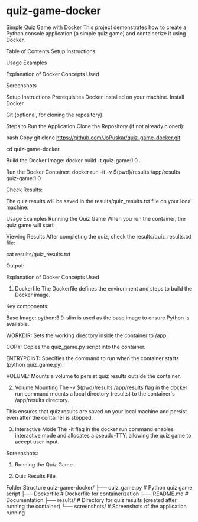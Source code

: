 # quiz-game-docker
Simple Quiz Game with Docker
This project demonstrates how to create a Python console application (a simple quiz game) and containerize it using Docker.

Table of Contents
Setup Instructions

Usage Examples

Explanation of Docker Concepts Used

Screenshots

Setup Instructions
Prerequisites
Docker installed on your machine. Install Docker

Git (optional, for cloning the repository).

Steps to Run the Application
Clone the Repository (if not already cloned):

bash
Copy
git clone https://github.com/JoPuskar/quiz-game-docker.git

cd quiz-game-docker

Build the Docker Image:
docker build -t quiz-game:1.0 .

Run the Docker Container:
docker run -it -v $(pwd)/results:/app/results quiz-game:1.0

Check Results:

The quiz results will be saved in the results/quiz_results.txt file on your local machine.

Usage Examples
Running the Quiz Game
When you run the container, the quiz game will start

Viewing Results
After completing the quiz, check the results/quiz_results.txt file:

cat results/quiz_results.txt

Output:

Explanation of Docker Concepts Used
1. Dockerfile
The Dockerfile defines the environment and steps to build the Docker image.

Key components:

Base Image: python:3.9-slim is used as the base image to ensure Python is available.

WORKDIR: Sets the working directory inside the container to /app.

COPY: Copies the quiz_game.py script into the container.

ENTRYPOINT: Specifies the command to run when the container starts (python quiz_game.py).

VOLUME: Mounts a volume to persist quiz results outside the container.

2. Volume Mounting
The -v $(pwd)/results:/app/results flag in the docker run command mounts a local directory (results) to the container's /app/results directory.

This ensures that quiz results are saved on your local machine and persist even after the container is stopped.

3. Interactive Mode
The -it flag in the docker run command enables interactive mode and allocates a pseudo-TTY, allowing the quiz game to accept user input.

Screenshots:
1. Running the Quiz Game

2. Quiz Results File

Folder Structure
quiz-game-docker/
├── quiz_game.py          # Python quiz game script
├── Dockerfile            # Dockerfile for containerization
├── README.md             # Documentation
├── results/              # Directory for quiz results (created after running the container)
└── screenshots/          # Screenshots of the application running